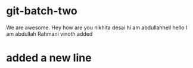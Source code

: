 # git-batch-two
We are awesome.
Hey how are you
nikhita desai
hi am abdullahhell
hello I am abdullah Rahmani
vinoth added
# added a new line

